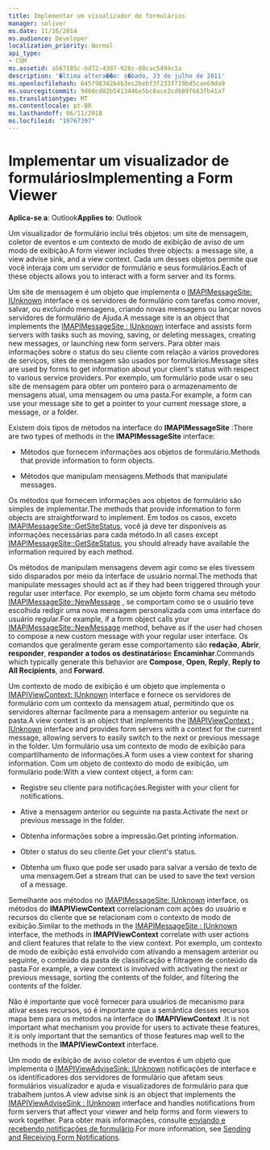 ```yaml
---
title: Implementar um visualizador de formulários
manager: soliver
ms.date: 11/16/2014
ms.audience: Developer
localization_priority: Normal
api_type:
- COM
ms.assetid: a567185c-bd72-4307-928c-08cac5494c1a
description: '�ltima altera��o: s�bado, 23 de julho de 2011'
ms.openlocfilehash: 645f98342b4b3ec2bebf3f233f719bd5cae69da9
ms.sourcegitcommit: 9d60cd82b5413446e5bc8ace2cd689f683fb41a7
ms.translationtype: MT
ms.contentlocale: pt-BR
ms.lasthandoff: 06/11/2018
ms.locfileid: "19767397"
---
```

# <a name="implementing-a-form-viewer"></a><span data-ttu-id="5fa2a-103">Implementar um visualizador de formulários</span><span class="sxs-lookup"><span data-stu-id="5fa2a-103">Implementing a Form Viewer</span></span>

  
  
<span data-ttu-id="5fa2a-104">**Aplica-se a**: Outlook</span><span class="sxs-lookup"><span data-stu-id="5fa2a-104">**Applies to**: Outlook</span></span> 
  
<span data-ttu-id="5fa2a-105">Um visualizador de formulário inclui três objetos: um site de mensagem, coletor de eventos e um contexto de modo de exibição de aviso de um modo de exibição.</span><span class="sxs-lookup"><span data-stu-id="5fa2a-105">A form viewer includes three objects: a message site, a view advise sink, and a view context.</span></span> <span data-ttu-id="5fa2a-106">Cada um desses objetos permite que você interaja com um servidor de formulário e seus formulários.</span><span class="sxs-lookup"><span data-stu-id="5fa2a-106">Each of these objects allows you to interact with a form server and its forms.</span></span>
  
<span data-ttu-id="5fa2a-107">Um site de mensagem é um objeto que implementa o [IMAPIMessageSite: IUnknown](imapimessagesiteiunknown.md) interface e os servidores de formulário com tarefas como mover, salvar, ou excluindo mensagens, criando novas mensagens ou lançar novos servidores de formulário de Ajuda.</span><span class="sxs-lookup"><span data-stu-id="5fa2a-107">A message site is an object that implements the [IMAPIMessageSite : IUnknown](imapimessagesiteiunknown.md) interface and assists form servers with tasks such as moving, saving, or deleting messages, creating new messages, or launching new form servers.</span></span> <span data-ttu-id="5fa2a-108">Para obter mais informações sobre o status do seu cliente com relação a vários provedores de serviços, sites de mensagem são usados por formulários.</span><span class="sxs-lookup"><span data-stu-id="5fa2a-108">Message sites are used by forms to get information about your client's status with respect to various service providers.</span></span> <span data-ttu-id="5fa2a-109">Por exemplo, um formulário pode usar o seu site de mensagem para obter um ponteiro para o armazenamento de mensagens atual, uma mensagem ou uma pasta.</span><span class="sxs-lookup"><span data-stu-id="5fa2a-109">For example, a form can use your message site to get a pointer to your current message store, a message, or a folder.</span></span> 
  
<span data-ttu-id="5fa2a-110">Existem dois tipos de métodos na interface do **IMAPIMessageSite** :</span><span class="sxs-lookup"><span data-stu-id="5fa2a-110">There are two types of methods in the **IMAPIMessageSite** interface:</span></span> 
  
- <span data-ttu-id="5fa2a-111">Métodos que fornecem informações aos objetos de formulário.</span><span class="sxs-lookup"><span data-stu-id="5fa2a-111">Methods that provide information to form objects.</span></span>
    
- <span data-ttu-id="5fa2a-112">Métodos que manipulam mensagens.</span><span class="sxs-lookup"><span data-stu-id="5fa2a-112">Methods that manipulate messages.</span></span>
    
<span data-ttu-id="5fa2a-113">Os métodos que fornecem informações aos objetos de formulário são simples de implementar.</span><span class="sxs-lookup"><span data-stu-id="5fa2a-113">The methods that provide information to form objects are straightforward to implement.</span></span> <span data-ttu-id="5fa2a-114">Em todos os casos, exceto [IMAPIMessageSite::GetSiteStatus](imapimessagesite-getsitestatus.md), você já deve ter disponíveis as informações necessárias para cada método.</span><span class="sxs-lookup"><span data-stu-id="5fa2a-114">In all cases except [IMAPIMessageSite::GetSiteStatus](imapimessagesite-getsitestatus.md), you should already have available the information required by each method.</span></span>
  
<span data-ttu-id="5fa2a-115">Os métodos de manipulam mensagens devem agir como se eles tivessem sido disparados por meio da interface de usuário normal.</span><span class="sxs-lookup"><span data-stu-id="5fa2a-115">The methods that manipulate messages should act as if they had been triggered through your regular user interface.</span></span> <span data-ttu-id="5fa2a-116">Por exemplo, se um objeto form chama seu método [IMAPIMessageSite::NewMessage](imapimessagesite-newmessage.md) , se comportam como se o usuário teve escolhida redigir uma nova mensagem personalizada com uma interface do usuário regular.</span><span class="sxs-lookup"><span data-stu-id="5fa2a-116">For example, if a form object calls your [IMAPIMessageSite::NewMessage](imapimessagesite-newmessage.md) method, behave as if the user had chosen to compose a new custom message with your regular user interface.</span></span> <span data-ttu-id="5fa2a-117">Os comandos que geralmente geram esse comportamento são **redação**, **Abrir**, **responder**, **responder a todos os destinatários**e **Encaminhar**.</span><span class="sxs-lookup"><span data-stu-id="5fa2a-117">Commands which typically generate this behavior are **Compose**, **Open**, **Reply**, **Reply to All Recipients**, and **Forward**.</span></span> 
  
<span data-ttu-id="5fa2a-118">Um contexto de modo de exibição é um objeto que implementa o [IMAPIViewContext: IUnknown](imapiviewcontextiunknown.md) interface e fornece os servidores de formulário com um contexto da mensagem atual, permitindo que os servidores alternar facilmente para a mensagem anterior ou seguinte na pasta.</span><span class="sxs-lookup"><span data-stu-id="5fa2a-118">A view context is an object that implements the [IMAPIViewContext : IUnknown](imapiviewcontextiunknown.md) interface and provides form servers with a context for the current message, allowing servers to easily switch to the next or previous message in the folder.</span></span> <span data-ttu-id="5fa2a-119">Um formulário usa um contexto de modo de exibição para compartilhamento de informações.</span><span class="sxs-lookup"><span data-stu-id="5fa2a-119">A form uses a view context for sharing information.</span></span> <span data-ttu-id="5fa2a-120">Com um objeto de contexto do modo de exibição, um formulário pode:</span><span class="sxs-lookup"><span data-stu-id="5fa2a-120">With a view context object, a form can:</span></span> 
  
- <span data-ttu-id="5fa2a-121">Registre seu cliente para notificações.</span><span class="sxs-lookup"><span data-stu-id="5fa2a-121">Register with your client for notifications.</span></span>
    
- <span data-ttu-id="5fa2a-122">Ative a mensagem anterior ou seguinte na pasta.</span><span class="sxs-lookup"><span data-stu-id="5fa2a-122">Activate the next or previous message in the folder.</span></span>
    
- <span data-ttu-id="5fa2a-123">Obtenha informações sobre a impressão.</span><span class="sxs-lookup"><span data-stu-id="5fa2a-123">Get printing information.</span></span>
    
- <span data-ttu-id="5fa2a-124">Obter o status do seu cliente.</span><span class="sxs-lookup"><span data-stu-id="5fa2a-124">Get your client's status.</span></span>
    
- <span data-ttu-id="5fa2a-125">Obtenha um fluxo que pode ser usado para salvar a versão de texto de uma mensagem.</span><span class="sxs-lookup"><span data-stu-id="5fa2a-125">Get a stream that can be used to save the text version of a message.</span></span>
    
<span data-ttu-id="5fa2a-126">Semelhante aos métodos no [IMAPIMessageSite: IUnknown](imapimessagesiteiunknown.md) interface, os métodos do **IMAPIViewContext** correlacionam com ações do usuário e recursos do cliente que se relacionam com o contexto de modo de exibição.</span><span class="sxs-lookup"><span data-stu-id="5fa2a-126">Similar to the methods in the [IMAPIMessageSite : IUnknown](imapimessagesiteiunknown.md) interface, the methods in **IMAPIViewContext** correlate with user actions and client features that relate to the view context.</span></span> <span data-ttu-id="5fa2a-127">Por exemplo, um contexto de modo de exibição está envolvido com ativando a mensagem anterior ou seguinte, o conteúdo da pasta de classificação e filtragem de conteúdo da pasta.</span><span class="sxs-lookup"><span data-stu-id="5fa2a-127">For example, a view context is involved with activating the next or previous message, sorting the contents of the folder, and filtering the contents of the folder.</span></span> 
  
<span data-ttu-id="5fa2a-128">Não é importante que você fornecer para usuários de mecanismo para ativar esses recursos, só é importante que a semântica desses recursos mapa bem para os métodos na interface do **IMAPIViewContext** .</span><span class="sxs-lookup"><span data-stu-id="5fa2a-128">It is not important what mechanism you provide for users to activate these features, it is only important that the semantics of those features map well to the methods in the **IMAPIViewContext** interface.</span></span> 
  
<span data-ttu-id="5fa2a-129">Um modo de exibição de aviso coletor de eventos é um objeto que implementa o [IMAPIViewAdviseSink: IUnknown](imapiviewadvisesinkiunknown.md) notificações de interface e os identificadores dos servidores de formulário que afetam seus formulários visualizador e ajuda e visualizadores de formulário para que trabalhem juntos.</span><span class="sxs-lookup"><span data-stu-id="5fa2a-129">A view advise sink is an object that implements the [IMAPIViewAdviseSink : IUnknown](imapiviewadvisesinkiunknown.md) interface and handles notifications from form servers that affect your viewer and help forms and form viewers to work together.</span></span> <span data-ttu-id="5fa2a-130">Para obter mais informações, consulte [enviando e recebendo notificações de formulário](sending-and-receiving-form-notifications.md).</span><span class="sxs-lookup"><span data-stu-id="5fa2a-130">For more information, see [Sending and Receiving Form Notifications](sending-and-receiving-form-notifications.md).</span></span> 
  

